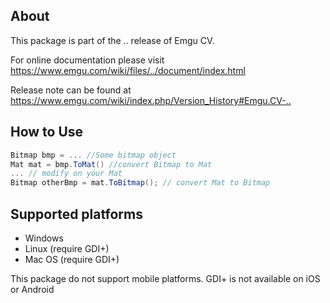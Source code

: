 ## About

This package is part of the .. release of Emgu CV. 

For online documentation please visit
<https://www.emgu.com/wiki/files/../document/index.html>

Release note can be found at
<https://www.emgu.com/wiki/index.php/Version_History#Emgu.CV-..>

## How to Use

```csharp
Bitmap bmp = ... //Some bitmap object
Mat mat = bmp.ToMat() //convert Bitmap to Mat
... // modify on your Mat
Bitmap otherBmp = mat.ToBitmap(); // convert Mat to Bitmap
```

## Supported platforms

* Windows
* Linux (require GDI+)
* Mac OS (require GDI+)

This package do not support mobile platforms. GDI+ is not available on iOS or Android
